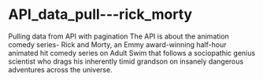 # API_data_pull---rick_morty
Pulling data from API with pagination
The API is about the animation comedy series- Rick and Morty, an Emmy award-winning half-hour animated hit comedy series on Adult Swim that follows a sociopathic genius scientist who drags his inherently timid grandson on insanely dangerous adventures across the universe.
